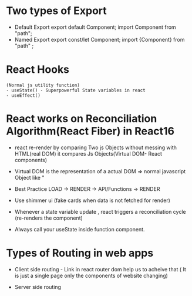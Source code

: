 # Two types of Export 

- Default Export
    export default Component;
    import Component from "path";
- Named Export 
    export const/let Component;
    import {Component} from "path" ;

# React Hooks
    (Normal js utility function)
    - useState() - Superpowerful State variables in react
    - useEffect()


# React works on Reconciliation Algorithm(React Fiber) in React16
     
- react re-render by comparing Two js Objects without messing with HTML(real DOM) it compares Js Objects(Virtual DOM- React components)

- Virtual DOM is the representation of a actual DOM => normal javascript Object like "<Body />

- Best Practice LOAD -> RENDER -> API/Functions -> RENDER

- Use shimmer ui (fake cards when data is not fetched for render)

- Whenever a state variable update , react triggers a reconciliation cycle (re-renders the component)

- Always call your useState inside function component.  

# Types of Routing in web apps 
 - Client side routing - Link in react router dom help us to acheive that ( It is just a single page only the components of website changing)
 
 - Server side routing